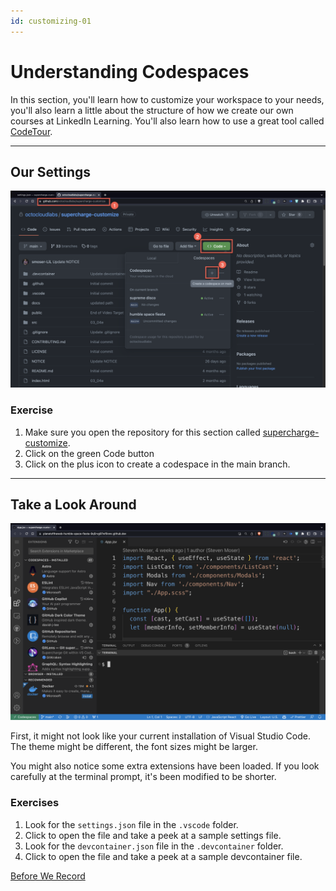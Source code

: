 ```yaml
---
id: customizing-01
---
```


# Understanding Codespaces

In this section, you'll learn how to customize your workspace to your needs, you'll also learn a little about the structure of how we create our own courses at LinkedIn Learning. You'll also learn how to use a great tool called [CodeTour]( https://marketplace.visualstudio.com/items?itemName=vsls-contrib.codetour).

---

## Our Settings

[![CodeSpaces](screenshots/codespace_supercharge_customize.png)](https://github.com/octocloudlabs/supercharge-customize)

 
### Exercise

1. Make sure you open the repository for this section called [supercharge-customize](https://github.com/octocloudlabs/supercharge-customize).
1. Click on the green Code button
1. Click on the plus icon to create a codespace in the main branch.

---

## Take a Look Around

![CodeSpaces](screenshots/codespace_start.png)

First, it might not look like your current installation of Visual Studio Code. The theme might be different, the font sizes might be larger. 

You might also notice some extra extensions have been loaded. If you look carefully at the terminal prompt, it's been modified to be shorter.

### Exercises

1. Look for the `settings.json` file in the `.vscode` folder.
1. Click to open the file and take a peek at a sample settings file.
1. Look for the `devcontainer.json` file in the `.devcontainer` folder.
1. Click to open the file and take a peek at a sample devcontainer file.

[Before We Record](/ray/lab-2.html)